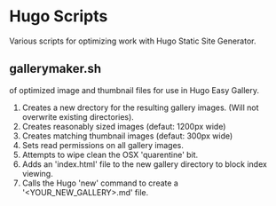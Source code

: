 # Hugo Scripts

Various scripts for optimizing work with Hugo Static Site Generator.

## gallerymaker.sh

of optimized image and thumbnail files for use in Hugo Easy Gallery.

1. Creates a new drectory for the resulting gallery images. (Will not overwrite existing directories).
1. Creates reasonably sized images (defaut: 1200px wide)
1. Creates matching thumbnail images (defaut: 300px wide)
1. Sets read permissions on all gallery images.
1. Attempts to wipe clean the OSX 'quarentine' bit.
1. Adds an 'index.html' file to the new gallery directory to block index viewing.
1. Calls the Hugo 'new' command to create a '<YOUR_NEW_GALLERY>.md' file.
